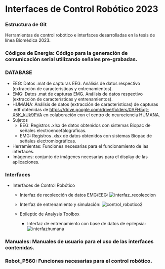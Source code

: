 # Interfaces de Control Robótico 2023
### Estructura de Git
Herramientas de control robótico e interfaces desarrolladas en la tesis de línea Biomédica 2023.
### Códigos de Energia: Código para la generación de comunicación serial utilizando señales pre-grabadas.
### DATABASE
  - EEG: Datos .mat de capturas EEG. Análisis de datos respectivo (extracción de características y entrenamientos).
  - EMG: Datos .mat de capturas EMG. Análisis de datos respectivo (extracción de características y entrenamientos).
  - HUMANA: Análisis de datos (extracción de características) de capturas .edf obtenidas de https://drive.google.com/drive/folders/0AFH5gt-X5K_kUk9PVA en colaboración con el centro de neurociencia HUMANA.
  - Sujetos
    - EEG: Registros .xlsx de datos obtenidos con sistemas Biopac de señales electroencefálograficas.
    - EMG: Registros .xlsx de datos obtenidos con sistemas Biopac de señales electromiográficas.
- Herramientas: Funciones necesarias para el funcionamiento de las interfaces. 
- Imágenes: conjunto de imágenes necesarias para el display de las aplicaciones.
### Interfaces
  - Interfaces de Control Robótico
    - Interfaz de recolección de datos EMG/EEG:
    ![interfaz_recoleccion](https://github.com/Fer18313/Matlab_AutoExtract/assets/80397009/ce2b8bf9-d91e-4cd4-be40-49a414b3d800)
    - Interfaz de entrenamiento y simulación: 
    ![control_robotico2](https://github.com/Fer18313/Matlab_AutoExtract/assets/80397009/ab42b111-9b00-4840-a284-529ff814a9b2)

    - Epileptic de Analysis Toolbox
      - Interfaz de entrenamiento con base de datos de epilepsia:
    ![interfazhumana](https://github.com/Fer18313/Matlab_AutoExtract/assets/80397009/002e742a-b287-4386-a7f3-81814dc0f8a1)
### Manuales: Manuales de usuario para el uso de las interfaces contenidas.
### Robot_P560: Funciones necesarias para el control robótico.


  




